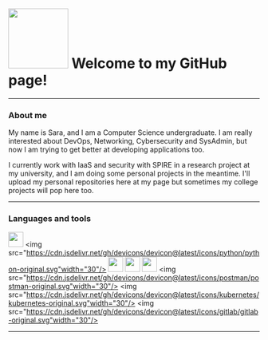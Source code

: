 # <img src="https://media2.giphy.com/media/v1.Y2lkPTc5MGI3NjExZmRocjZ5b2xhdzAwbzc1aTJpaDhtaGl1a3RmNnczeXRvc29lZGEyeCZlcD12MV9pbnRlcm5hbF9naWZfYnlfaWQmY3Q9cw/KJWgJrUbqPsB2gvSIt/giphy.webp" width="120"/>  Welcome to my GitHub page!
***
###  About me

My name is Sara, and I am a Computer Science undergraduate. I am really interested about DevOps, Networking, Cybersecurity and SysAdmin, but now I am trying to get better at developing applications too. 

I currently work with IaaS and security with SPIRE in a research project at my university, and I am doing some personal projects in the meantime. I'll upload my personal repositories here at my page but sometimes my college projects will pop here too.


***
### Languages and tools
<img src="https://cdn.jsdelivr.net/gh/devicons/devicon@latest/icons/bash/bash-original.svg" width="30"/> <img src="https://cdn.jsdelivr.net/gh/devicons/devicon@latest/icons/python/python-original.svg"width="30"/> <img src="https://cdn.jsdelivr.net/gh/devicons/devicon@latest/icons/go/go-original.svg" width="30"/> <img src="https://cdn.jsdelivr.net/gh/devicons/devicon@latest/icons/openstack/openstack-original.svg" width="30"/> <img src="https://cdn.jsdelivr.net/gh/devicons/devicon@latest/icons/java/java-original.svg" width="30"/> <img src="https://cdn.jsdelivr.net/gh/devicons/devicon@latest/icons/postman/postman-original.svg"width="30"/> <img src="https://cdn.jsdelivr.net/gh/devicons/devicon@latest/icons/kubernetes/kubernetes-original.svg"width="30"/> <img src="https://cdn.jsdelivr.net/gh/devicons/devicon@latest/icons/gitlab/gitlab-original.svg"width="30"/>

***
